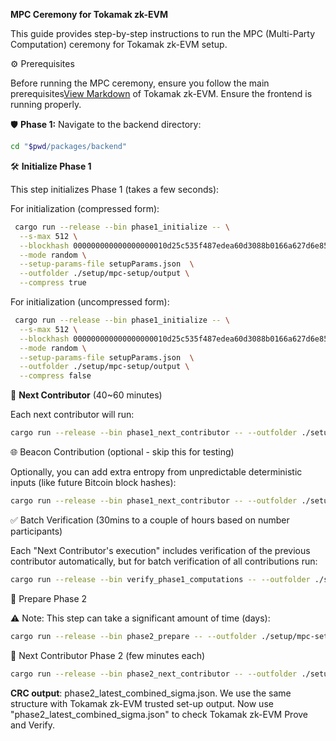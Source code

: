 **MPC Ceremony for Tokamak zk-EVM**

This guide provides step-by-step instructions to run the MPC (Multi-Party Computation) ceremony for Tokamak zk-EVM setup.

⚙️ Prerequisites

Before running the MPC ceremony, ensure you follow the main prerequisites[View Markdown](https://github.com/tokamak-network/Tokamak-zk-EVM/blob/main/README.md) of Tokamak zk-EVM. Ensure the frontend is running properly.

🛡️ **Phase 1:**
Navigate to the backend directory:
```bash
cd "$pwd/packages/backend"
```

🛠️ **Initialize Phase 1**

This step initializes Phase 1 (takes a few seconds): 

For initialization (compressed form):
```bash
 cargo run --release --bin phase1_initialize -- \
  --s-max 512 \
  --blockhash 000000000000000000010d25c535f487edea60d3088b0166a627d6e85c3d2d05 \
  --mode random \
  --setup-params-file setupParams.json  \
  --outfolder ./setup/mpc-setup/output \
  --compress true
```
For initialization (uncompressed form):
```bash
 cargo run --release --bin phase1_initialize -- \
  --s-max 512 \
  --blockhash 000000000000000000010d25c535f487edea60d3088b0166a627d6e85c3d2d05 \
  --mode random \
  --setup-params-file setupParams.json  \
  --outfolder ./setup/mpc-setup/output \
  --compress false
```

🔄 **Next Contributor** (40~60 minutes)

Each next contributor will run:
```bash
cargo run --release --bin phase1_next_contributor -- --outfolder ./setup/mpc-setup/output --mode random
```

🌐 Beacon Contribution (optional - skip this for testing)

Optionally, you can add extra entropy from unpredictable deterministic inputs (like future Bitcoin block hashes):
```bash
cargo run --release --bin phase1_next_contributor -- --outfolder ./setup/mpc-setup/output --mode beacon
```

✅ Batch Verification (30mins to a couple of hours based on number participants)

Each "Next Contributor's execution" includes verification of the previous contributor automatically, but for batch verification of all contributions run:
```bash
cargo run --release --bin verify_phase1_computations -- --outfolder ./setup/mpc-setup/output
```

📝 Prepare Phase 2

⚠️ Note: This step can take a significant amount of time (days):
```bash
cargo run --release --bin phase2_prepare -- --outfolder ./setup/mpc-setup/output
```

🔄 Next Contributor Phase 2 (few minutes each)
```bash
cargo run --release --bin phase2_next_contributor -- --outfolder ./setup/mpc-setup/output --mode random
```

**CRC output**: phase2_latest_combined_sigma.json. We use the same structure with Tokamak zk-EVM trusted set-up output.
Now use "phase2_latest_combined_sigma.json" to check Tokamak zk-EVM Prove and Verify.